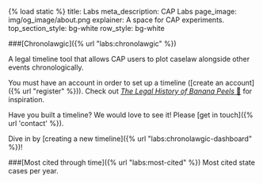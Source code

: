 {% load static %}
title: Labs
meta_description: CAP Labs
page_image: img/og_image/about.png
explainer: A space for CAP experiments.
top_section_style: bg-white
row_style: bg-white

###[Chronolawgic]({% url "labs:chronolawgic" %})

A legal timeline tool that allows CAP users to plot caselaw alongside other
events chronologically. 

You must have an account in order to set up a timeline ([create an account]({% url "register" %})).
Check out [_The Legal History of Banana Peels_ 🍌](https://case.law/labs/chronolawgic/timeline/K9T3GisHsC) for inspiration.

Have you built a timeline? We would love to see it! Please [get in touch]({% url 'contact' %}).

Dive in by [creating a new timeline]({% url "labs:chronolawgic-dashboard" %})!

###[Most cited through time]({% url "labs:most-cited" %})
Most cited state cases per year.